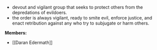 - devout and vigilant group that seeks to protect others from the depredations of evildoers.
- the order is always vigilant, ready to smite evil, enforce justice, and enact retribution against any who try to subjugate or harm others.

**Members:**
- [[Daran Edermath]]